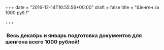+++
date = "2016-12-14T16:55:56+00:00"
draft = false
title = "Шенген за 1000 руб.!"

+++
###  Весь декабрь и январь подготовка документов для шенгена всего 1000 рублей!